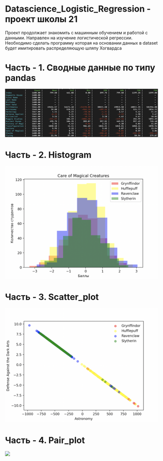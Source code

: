 # Datascience_Logistic_Regression - проект школы 21

Проект продолжает знакомить с машинным обучением и работой с данными. Направлен на изучение логистической регрессии.
Необходимо сделать программу которая на основании данных в dataset будет имитировать распределяющую шляпу Хогвардса

# Часть - 1. Сводные данные по типу pandas
<img src="https://github.com/kozarezov/Datascience_Logistic_Regression/blob/main/image/describe.png" width="800">  

# Часть - 2. Histogram
<img src="https://github.com/kozarezov/Datascience_Logistic_Regression/blob/main/image/histogram.png" width="800"> 

# Часть - 3. Scatter_plot
<img src="https://github.com/kozarezov/Datascience_Logistic_Regression/blob/main/image/scatter-plot.png" width="800"> 

# Часть - 4. Pair_plot
<img src="https://github.com/kozarezov/Datascience_Logistic_Regression/blob/main/image/pair-plot.png" width="800">